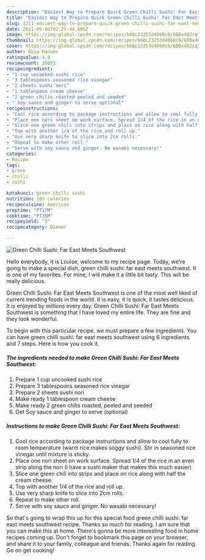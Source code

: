 ```yaml
---
description: "Easiest Way to Prepare Quick Green Chilli Sushi: Far East Meets Southwest"
title: "Easiest Way to Prepare Quick Green Chilli Sushi: Far East Meets Southwest"
slug: 1211-easiest-way-to-prepare-quick-green-chilli-sushi-far-east-meets-southwest
date: 2021-09-06T02:25:44.686Z
image: https://img-global.cpcdn.com/recipes/b68c23253d4060c8/680x482cq70/green-chilli-sushi-far-east-meets-southwest-recipe-main-photo.jpg
thumbnail: https://img-global.cpcdn.com/recipes/b68c23253d4060c8/680x482cq70/green-chilli-sushi-far-east-meets-southwest-recipe-main-photo.jpg
cover: https://img-global.cpcdn.com/recipes/b68c23253d4060c8/680x482cq70/green-chilli-sushi-far-east-meets-southwest-recipe-main-photo.jpg
author: Rosa Hansen
ratingvalue: 4.8
reviewcount: 30853
recipeingredient:
- "1 cup uncooked sushi rice"
- "3 tablespoons seasoned rice vinegar"
- "2 sheets sushi nori"
- "1 tablespoon cream cheese"
- "2 green chilis roasted peeled and seeded"
- " Soy sauce and ginger to serve optional"
recipeinstructions:
- "Cool rice according to package instructions and allow to cool fully to room temperature (warm rice makes soggy sushi). Stir in seasoned rice vinegar until mixture is sticky."
- "Place one nori sheet on work surface. Spread 1/4 of the rice in an even strip along the nori (I have a sushi maker that makes this much easier)"
- "Slice one green chili into strips and place on rice along with half the cream cheese."
- "Top with another 1/4 of the rice and roll up."
- "Use very sharp knife to slice into 2cm rolls."
- "Repeat to make other roll."
- "Serve with soy sauce and ginger. No wasabi necessary!"
categories:
- Recipe
tags:
- green
- chilli
- sushi

katakunci: green chilli sushi 
nutrition: 183 calories
recipecuisine: American
preptime: "PT17M"
cooktime: "PT35M"
recipeyield: "3"
recipecategory: Dinner

---
```



![Green Chilli Sushi: Far East Meets Southwest](https://img-global.cpcdn.com/recipes/b68c23253d4060c8/680x482cq70/green-chilli-sushi-far-east-meets-southwest-recipe-main-photo.jpg)

Hello everybody, it is Louise, welcome to my recipe page. Today, we're going to make a special dish, green chilli sushi: far east meets southwest. It is one of my favorites. For mine, I will make it a little bit tasty. This will be really delicious.



Green Chilli Sushi: Far East Meets Southwest is one of the most well liked of current trending foods in the world. It is easy, it is quick, it tastes delicious. It is enjoyed by millions every day. Green Chilli Sushi: Far East Meets Southwest is something that I have loved my entire life. They are fine and they look wonderful.


To begin with this particular recipe, we must prepare a few ingredients. You can have green chilli sushi: far east meets southwest using 6 ingredients and 7 steps. Here is how you cook it.

<!--inarticleads1-->

##### The ingredients needed to make Green Chilli Sushi: Far East Meets Southwest:

1. Prepare 1 cup uncooked sushi rice
1. Prepare 3 tablespoons seasoned rice vinegar
1. Prepare 2 sheets sushi nori
1. Make ready 1 tablespoon cream cheese
1. Make ready 2 green chilis roasted, peeled and seeded
1. Get  Soy sauce and ginger to serve (optional)




<!--inarticleads2-->

##### Instructions to make Green Chilli Sushi: Far East Meets Southwest:

1. Cool rice according to package instructions and allow to cool fully to room temperature (warm rice makes soggy sushi). Stir in seasoned rice vinegar until mixture is sticky.
1. Place one nori sheet on work surface. Spread 1/4 of the rice in an even strip along the nori (I have a sushi maker that makes this much easier)
1. Slice one green chili into strips and place on rice along with half the cream cheese.
1. Top with another 1/4 of the rice and roll up.
1. Use very sharp knife to slice into 2cm rolls.
1. Repeat to make other roll.
1. Serve with soy sauce and ginger. No wasabi necessary!




So that's going to wrap this up for this special food green chilli sushi: far east meets southwest recipe. Thanks so much for reading. I am sure that you can make this at home. There's gonna be more interesting food in home recipes coming up. Don't forget to bookmark this page on your browser, and share it to your family, colleague and friends. Thanks again for reading. Go on get cooking!
